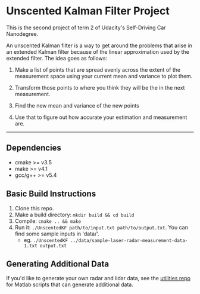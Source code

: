 # Unscented Kalman Filter Project
This is the second project of term 2 of Udacity's Self-Driving Car Nanodegree.

An unscented Kalman filter is a way to get around the problems that arise in an extended Kalman filter because of the linear approximation used by the extended filter. The idea goes as follows:

1. Make a list of points that are spread evenly across the extent of the measurement space using your current mean and variance to plot them.

2. Transform those points to where you think they will be the in the next measurement.

3. Find the new mean and variance of the new points

4. Use that to figure out how accurate your estimation and measurement are.

---

## Dependencies

* cmake >= v3.5
* make >= v4.1
* gcc/g++ >= v5.4

## Basic Build Instructions

1. Clone this repo.
2. Make a build directory: `mkdir build && cd build`
3. Compile: `cmake .. && make`
4. Run it: `./UnscentedKF path/to/input.txt path/to/output.txt`. You can find
   some sample inputs in 'data/'.
    - eg. `./UnscentedKF ../data/sample-laser-radar-measurement-data-1.txt output.txt`

## Generating Additional Data

If you'd like to generate your own radar and lidar data, see the
[utilities repo](https://github.com/udacity/CarND-Mercedes-SF-Utilities) for
Matlab scripts that can generate additional data.
